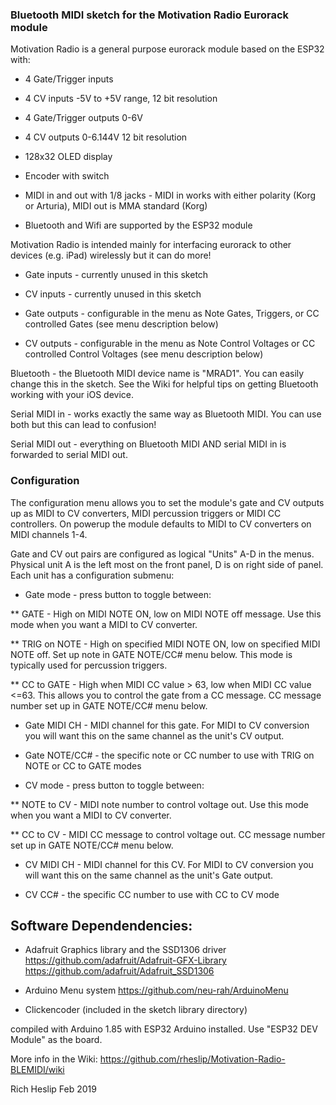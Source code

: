 ### Bluetooth MIDI sketch for the Motivation Radio Eurorack module

Motivation Radio is a general purpose eurorack module based on the ESP32 with:

* 4 Gate/Trigger inputs

* 4 CV inputs -5V to +5V range, 12 bit resolution

* 4 Gate/Trigger outputs 0-6V

* 4 CV outputs 0-6.144V 12 bit resolution

* 128x32 OLED display

* Encoder with switch

* MIDI in and out with 1/8 jacks - MIDI in works with either polarity (Korg or Arturia), MIDI out is MMA standard (Korg)

* Bluetooth and Wifi are supported by the ESP32 module


Motivation Radio is intended mainly for interfacing eurorack to other devices (e.g. iPad) wirelessly but it can do more!

* Gate inputs - currently unused in this sketch

* CV inputs - currently unused in this sketch

* Gate outputs - configurable in the menu as Note Gates, Triggers, or CC controlled Gates (see menu description below)

* CV outputs - configurable in the menu as Note Control Voltages or CC controlled Control Voltages (see menu description below)


Bluetooth - the Bluetooth MIDI device name is "MRAD1". You can easily change this in the sketch. See the Wiki for helpful tips on getting Bluetooth working with your iOS device.


Serial MIDI in - works exactly the same way as Bluetooth MIDI. You can use both but this can lead to confusion!

Serial MIDI out - everything on Bluetooth MIDI AND serial MIDI in is forwarded to serial MIDI out.



### Configuration

The configuration menu allows you to set the module's gate and CV outputs up as MIDI to CV converters, MIDI percussion triggers or MIDI CC controllers.  On powerup the module defaults to MIDI to CV converters on MIDI channels 1-4.

Gate and CV out pairs are configured as logical "Units" A-D in the menus.  Physical unit A is the left most on the front panel, D is on right side of panel.  Each unit has a configuration submenu:

* Gate mode - press button to toggle between:

** GATE - High on MIDI NOTE ON, low on MIDI NOTE off message.   Use this mode when you want a MIDI to CV converter.
	
** TRIG on NOTE - High on specified MIDI NOTE ON, low on specified MIDI NOTE off.   Set up note in GATE NOTE/CC# menu below.   This mode is typically used for percussion triggers.
	
** CC to GATE - High when MIDI CC value > 63, low when MIDI CC value <=63. This allows you to control the gate from a CC message. CC message number set up in GATE NOTE/CC# menu below.
	
	
* Gate MIDI CH - MIDI channel for this gate. For MIDI to CV conversion you will want this on the same channel as the unit's CV output.

* Gate NOTE/CC# - the specific note or CC number to use with TRIG on NOTE or CC to GATE modes

* CV mode - press button to toggle between:

** NOTE to CV - MIDI note number to control voltage out. Use this mode when you want a MIDI to CV converter.
	
** CC to CV - MIDI CC message to control voltage out. CC message number set up in GATE NOTE/CC# menu below.
	
* CV MIDI CH - MIDI channel for this CV. For MIDI to CV conversion you will want this on the same channel as the unit's Gate output.

* CV CC# - the specific CC number to use with CC to CV mode



## Software Dependendencies:

* Adafruit Graphics library and the SSD1306 driver https://github.com/adafruit/Adafruit-GFX-Library https://github.com/adafruit/Adafruit_SSD1306

* Arduino Menu system https://github.com/neu-rah/ArduinoMenu

* Clickencoder (included in the sketch library directory)

compiled with Arduino 1.85 with ESP32 Arduino installed. Use "ESP32 DEV Module" as the board. 

More info in the Wiki: https://github.com/rheslip/Motivation-Radio-BLEMIDI/wiki

Rich Heslip Feb 2019

